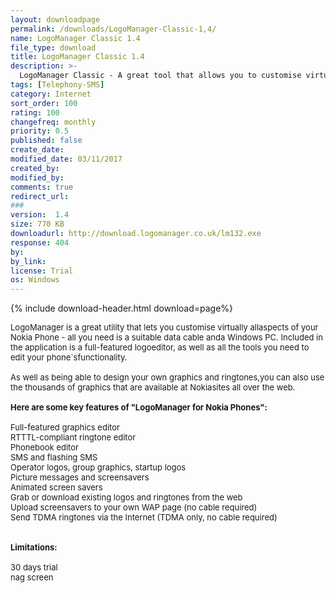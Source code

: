 ```yaml
---
layout: downloadpage
permalink: /downloads/LogoManager-Classic-1,4/
name: LogoManager Classic 1.4
file_type: download
title: LogoManager Classic 1.4
description: >-
  LogoManager Classic - A great tool that allows you to customise virtually all aspects of your Nokia Phone
tags: [Telephony-SMS]
category: Internet
sort_order: 100
rating: 100
changefreq: monthly
priority: 0.5
published: false
create_date: 
modified_date: 03/11/2017
created_by: 
modified_by: 
comments: true
redirect_url: 
### 
version:  1.4
size: 770 KB
downloadurl: http://download.logomanager.co.uk/lm132.exe
response: 404
by: 
by_link: 
license: Trial 
os: Windows
---
```


{% include download-header.html download=page%}

<p style="fix-download-text !important">
<p><font size="2"><p>LogoManager is a great utility that lets you customise virtually allaspects of your Nokia Phone - all you need is a suitable data cable anda Windows PC. Included in the application is a full-featured logoeditor, as well as all the tools you need to edit your phone`sfunctionality.<br />
<br />
As well as being able to design your own graphics and ringtones,you can also use the thousands of graphics that are available at Nokiasites all over the web.<br />
<br />
<span><strong>Here are some key features of "LogoManager for Nokia Phones":</strong></span><br />
<br />
Full-featured graphics editor<br />
RTTTL-compliant ringtone editor<br />
Phonebook editor<br />
SMS and flashing SMS<br />
Operator logos, group graphics, startup logos<br />
Picture messages and screensavers<br />
Animated screen savers<br />
Grab or download existing logos and ringtones from the web<br />
Upload screensavers to your own WAP page (no cable required)<br />
Send TDMA ringtones via the Internet (TDMA only, no cable required)<br />
<br />
<br />
<span><strong>Limitations:</strong></span><br />
<br />
30 days trial<br />
nag screen</p></p></p>
